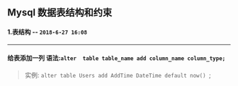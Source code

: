 Mysql 数据表结构和约束
---
#### 1.表结构  -- `2018-6-27 16:08`
-----------
#### 给表添加一列 语法:`alter  table table_name add column_name column_type;`
> 实例: `alter table Users add AddTime DateTime default now() `;<br/>
